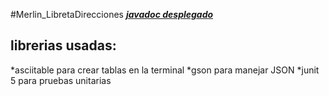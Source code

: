 #Merlin_LibretaDirecciones
***[javadoc desplegado](https://66515fc31de522c6c0819bed--poetic-brioche-aee5cf.netlify.app/)*** 
## librerias usadas: 
*asciitable para crear tablas en la terminal
*gson para manejar JSON
*junit 5 para pruebas unitarias